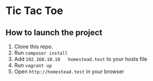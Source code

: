 # Tic Tac Toe

## How to launch the project

1. Clone this repo.
1. Run `composer install`
1. Add `192.168.10.10	homestead.test` to your hosts file
1. Run `vagrant up`
1. Open `http://homestead.test` in your browser